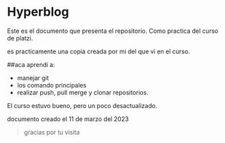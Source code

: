 # Hyperblog  

Este es el documento que presenta el repositorio. Como practica del curso de platzi.

es practicamente una copia creada por mi del que vi en el curso.

##aca aprendi a:
- manejar git
- los comando principales
- realizar push, pull merge y clonar repositorios.

El curso estuvo bueno, pero un poco desactualizado.


documento creado el 11 de marzo del 2023


>gracias por tu visita
